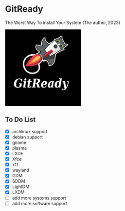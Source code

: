 # GitReady 
The Worst Way To install Your System (The author, 2023)


<img src="https://github.com/TamirRothschild/gitready/blob/main/the%20cat%20photo1.1.jpeg" alt="its a cat with a rocket and stuff " width="250" height="250"/>

## To Do List

- [x] archlinux support
- [x] debian support
- [x] gnome 
- [x] plasma 
- [x] LXDE 
- [x] Xfce
- [x] x11
- [x] wayland 
- [x] GDM 
- [x] SDDM
- [x] LightDM
- [x] LXDM
- [ ] add more systems support
- [ ] add more software support
